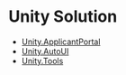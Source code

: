 # Unity Solution

- [Unity.ApplicantPortal](Unity.ApplicantPortal/README.md)
- [Unity.AutoUI](Unity.AutoUI/README.md)
- [Unity.Tools](Unity.Tools/README.md)